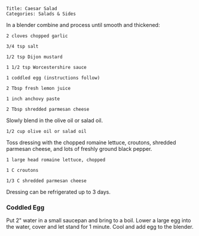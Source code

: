 ~~~ recipe-info
Title: Caesar Salad
Categories: Salads & Sides
~~~

In a blender combine and process until smooth and thickened:

~~~ recipe-ingredients
2 cloves chopped garlic

3/4 tsp salt

1/2 tsp Dijon mustard

1 1/2 tsp Worcestershire sauce

1 coddled egg (instructions follow)

2 Tbsp fresh lemon juice

1 inch anchovy paste

2 Tbsp shredded parmesan cheese
~~~

Slowly blend in the olive oil or salad oil.

~~~ recipe-ingredients
1/2 cup olive oil or salad oil
~~~

Toss dressing with the chopped romaine lettuce, croutons, shredded
parmesan cheese, and lots of freshly ground black pepper.

~~~ recipe-ingredients
1 large head romaine lettuce, chopped

1 C croutons

1/3 C shredded parmesan cheese
~~~

Dressing can be refrigerated up to 3 days.


### Coddled Egg

Put 2" water in a small saucepan and bring to a boil.  Lower a large egg into the water, cover and
let stand for 1 minute.  Cool and add egg to the blender.
